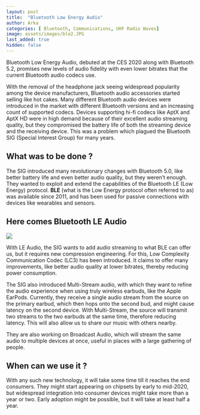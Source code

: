 ```yaml
---
layout: post
title:  "Bluetooth Low Energy Audio"
author: Arka
categories: [ Bluetooth, Communications, UHF Radio Waves]
image: assets/images/ble2.JPG
last_added: true
hidden: false
---
```

Bluetooth Low Energy Audio, debuted at the CES 2020 along with Bluetooth 5.2,
promises new levels of audio fidelity with even lower bitrates that the current
Bluetooth audio codecs use.

With the removal of the headphone jack seeing widespread popularity among the
device manufacturers, Bluetooth audio accessories started selling like hot cakes.
Many different Bluetooth audio devices were introduced in the market with
different Bluetooth versions and an increasing count of supported codecs. Devices
supporting hi-fi codecs like AptX and AptX HD were in high demand because of
their excellent audio streaming quality, but they compromised the battery life of
both the streaming device and the receiving device. This was a problem which
plagued the Bluetooth SIG (Special Interest Group) for many years.

## What was to be done ?
The SIG introduced many revolutionary changes with Bluetooth 5.0, like better
battery life and even better audio quality, but they weren’t enough. They
wanted to exploit and extend the capabilities of the Bluetooth LE (Low Energy)
protocol. **BLE** (what is the Low Energy protocol often referred to as) was available since
2011, and has been used for passive connections with devices like wearables and
sensors.

## Here comes Bluetooth LE Audio
![](https://github.com/monsij/insight/raw/master/assets/images/ble1.JPG)

With LE Audio, the SIG wants to add audio streaming to what BLE can offer us, but
it requires new compression engineering. For this, Low Complexity
Communication Codec (LC3) has been introduced. It claims to offer many
improvements, like better audio quality at lower bitrates, thereby reducing power
consumption.

The SIG also introduced Multi-Stream audio, with which they want to refine the
audio experience when using truly wireless earbuds, like the Apple EarPods.
Currently, they receive a single audio stream from the source on the primary
earbud, which then hops onto the second bud, and might cause latency on the
second device. With Multi-Stream, the source will transmit two streams to the
two earbuds at the same time, therefore reducing latency. This will also allow us
to share our music with others nearby.

They are also working on Broadcast Audio, which will stream the same audio to
multiple devices at once, useful in places with a large gathering of people.

## When can we use it ?
With any such new technology, it will take some time till it reaches the end
consumers. They might start appearing on chipsets by early to mid-2020, but
widespread integration into consumer devices might take more than a year or two.
Early adoption might be possible, but it will take at least half a year.
